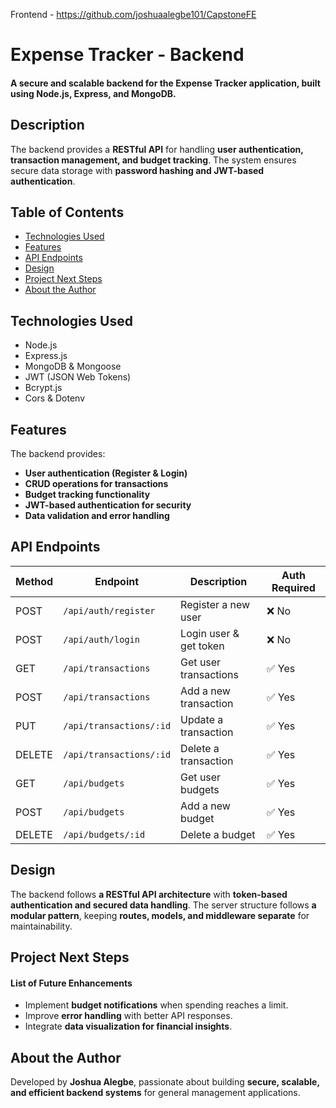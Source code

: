 
Frontend - https://github.com/joshuaalegbe101/CapstoneFE

# Expense Tracker - Backend

#### A secure and scalable backend for the Expense Tracker application, built using Node.js, Express, and MongoDB.

## Description
The backend provides a **RESTful API** for handling **user authentication, transaction management, and budget tracking**. The system ensures secure data storage with **password hashing and JWT-based authentication**.

## Table of Contents
* [Technologies Used](#technologiesused)
* [Features](#features)
* [API Endpoints](#api)
* [Design](#design)
* [Project Next Steps](#nextsteps)
* [About the Author](#author)

## <a name="technologiesused"></a>Technologies Used
* Node.js
* Express.js
* MongoDB & Mongoose
* JWT (JSON Web Tokens)
* Bcrypt.js
* Cors & Dotenv

## <a name="features"></a>Features
The backend provides:
- **User authentication (Register & Login)**
- **CRUD operations for transactions**
- **Budget tracking functionality**
- **JWT-based authentication for security**
- **Data validation and error handling**

## <a name="api"></a>API Endpoints
| Method | Endpoint               | Description              | Auth Required |
|--------|------------------------|--------------------------|--------------|
| POST   | `/api/auth/register`    | Register a new user      | ❌ No        |
| POST   | `/api/auth/login`       | Login user & get token   | ❌ No        |
| GET    | `/api/transactions`     | Get user transactions    | ✅ Yes       |
| POST   | `/api/transactions`     | Add a new transaction    | ✅ Yes       |
| PUT    | `/api/transactions/:id` | Update a transaction     | ✅ Yes       |
| DELETE | `/api/transactions/:id` | Delete a transaction     | ✅ Yes       |
| GET    | `/api/budgets`          | Get user budgets         | ✅ Yes       |
| POST   | `/api/budgets`          | Add a new budget         | ✅ Yes       |
| DELETE | `/api/budgets/:id`      | Delete a budget          | ✅ Yes       |

## <a name="design"></a>Design
The backend follows **a RESTful API architecture** with **token-based authentication and secured data handling**. The server structure follows **a modular pattern**, keeping **routes, models, and middleware separate** for maintainability.

## <a name="nextsteps"></a>Project Next Steps
#### List of Future Enhancements
* Implement **budget notifications** when spending reaches a limit.
* Improve **error handling** with better API responses.
* Integrate **data visualization for financial insights**.


## <a name="author"></a>About the Author
Developed by **Joshua Alegbe**, passionate about building **secure, scalable, and efficient backend systems** for general management applications.

